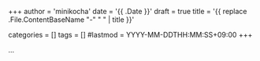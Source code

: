 +++
author = 'minikocha'
date   = '{{ .Date }}'
draft  = true
title  = '{{ replace .File.ContentBaseName "-" " " | title }}'

categories = []
tags   = []
#lastmod = YYYY-MM-DDTHH:MM:SS+09:00
+++

...
